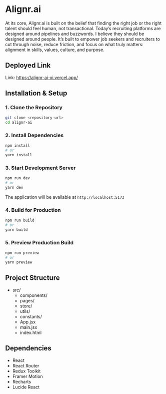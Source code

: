 # Alignr.ai

At its core, Alignr.ai is built on the belief that finding the right job or the right talent should feel human, not transactional. Today’s recruiting platforms are designed around pipelines and buzzwords. I believe they should be designed around people. It’s built to empower job seekers and recruiters to cut through noise, reduce friction, and focus on what truly matters: alignment in skills, values, culture, and purpose.

## Deployed Link
Link: https://alignr-ai-xi.vercel.app/

## Installation & Setup

### 1. Clone the Repository
```bash
git clone <repository-url>
cd alignr-ai
```

### 2. Install Dependencies
```bash
npm install
# or
yarn install
```

### 3. Start Development Server
```bash
npm run dev
# or
yarn dev
```

The application will be available at `http://localhost:5173`

### 4. Build for Production
```bash
npm run build
# or
yarn build
```

### 5. Preview Production Build
```bash
npm run preview
# or
yarn preview
```

## Project Structure
- src/
  - components/
  - pages/
  - store/
  - utils/
  - constants/
  - App.jsx
  - main.jsx
  - index.html

## Dependencies

- React
- React Router
- Redux Toolkit
- Framer Motion
- Recharts
- Lucide React
